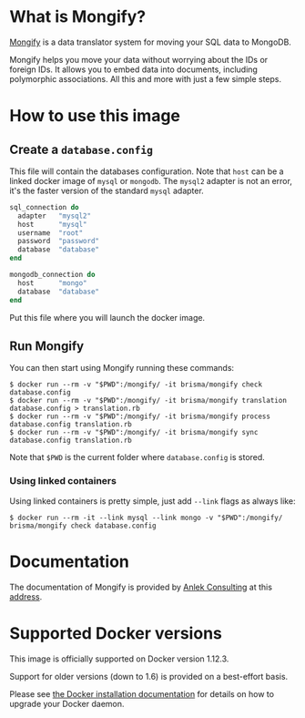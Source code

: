 # What is Mongify?

[Mongify](http://mongify.com/) is a data translator system for moving your SQL data to MongoDB.

Mongify helps you move your data without worrying about the IDs or foreign IDs. It allows you to embed data into documents, including polymorphic associations. All this and more with just a few simple steps.

# How to use this image

## Create a `database.config`
This file will contain the databases configuration. Note that `host` can be a linked docker image of `mysql` or `mongodb`. The `mysql2` adapter is not an error, it's the faster version of the standard `mysql` adapter.

```ruby
sql_connection do
  adapter   "mysql2"
  host      "mysql"
  username  "root"
  password  "password"
  database  "database"
end

mongodb_connection do
  host      "mongo"
  database  "database"
end

```

Put this file where you will launch the docker image.

## Run Mongify

You can then start using Mongify running these commands:

```console
$ docker run --rm -v "$PWD":/mongify/ -it brisma/mongify check database.config
$ docker run --rm -v "$PWD":/mongify/ -it brisma/mongify translation database.config > translation.rb
$ docker run --rm -v "$PWD":/mongify/ -it brisma/mongify process database.config translation.rb
$ docker run --rm -v "$PWD":/mongify/ -it brisma/mongify sync database.config translation.rb
```

Note that `$PWD` is the current folder where `database.config` is stored.

### Using linked containers

Using linked containers is pretty simple, just add `--link` flags as always like:

```console
$ docker run --rm -it --link mysql --link mongo -v "$PWD":/mongify/ brisma/mongify check database.config
```

# Documentation

The documentation of Mongify is provided by [Anlek Consulting](http://anlek.com/) at this  [address](http://mongify.com/getting_started.html).

# Supported Docker versions

This image is officially supported on Docker version 1.12.3.

Support for older versions (down to 1.6) is provided on a best-effort basis.

Please see [the Docker installation documentation](https://docs.docker.com/installation/) for details on how to upgrade your Docker daemon.
